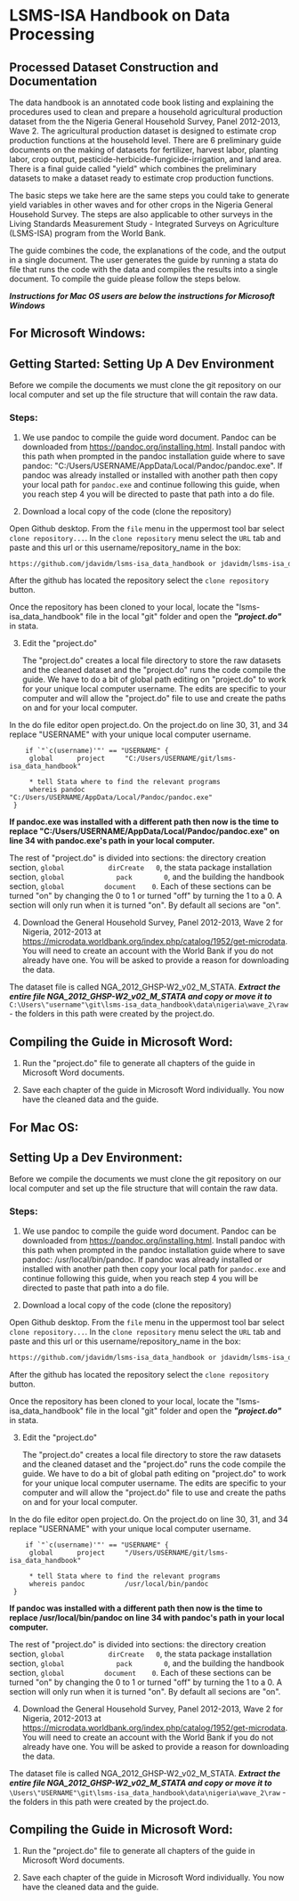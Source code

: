 # LSMS-ISA Handbook on Data Processing
## Processed Dataset Construction and Documentation

The data handbook is an annotated code book listing and explaining the procedures used to clean and prepare a household agricultural production dataset from the the Nigeria General Household Survey, Panel 2012-2013, Wave 2. The agricultural production dataset is designed to estimate crop production functions at the household level. There are 6 preliminary guide documents on the making of datasets for fertilizer, harvest labor, planting labor, crop output, pesticide-herbicide-fungicide-irrigation, and land area. There is a final guide called "yield" which combines the preliminary datasets to make a dataset ready to estimate crop production functions.

The basic steps we take here are the same steps you could take to generate yield variables in other waves and for other crops in the Nigeria General Household Survey. The steps are also applicable to other surveys in the Living Standards Measurement Study - Integrated Surveys on Agriculture (LSMS-ISA) program from the World Bank. 

The guide combines the code, the explanations of the code, and the output in a single document. The user generates the guide by running a stata do file that runs the code with the data and compiles the results into a single document. To compile the guide please follow the steps below.

***Instructions for Mac OS users are below the instructions for Microsoft Windows***

## For Microsoft Windows:

##  Getting Started: Setting Up A Dev Environment  

Before we compile the documents we must clone the git repository on our local computer and set up the file structure that will contain the raw data.

### Steps:
1. We use pandoc to compile the guide word document. Pandoc can be downloaded from https://pandoc.org/installing.html. Install pandoc with this path when prompted in the pandoc installation guide where to save pandoc: "C:/Users/USERNAME/AppData/Local/Pandoc/pandoc.exe". If pandoc was already installed or installed with another path then copy your local path for `pandoc.exe` and continue following this guide, when you reach step 4 you will be directed to paste that path into a do file. 

2. Download a local copy of the code (clone the repository)
   
  Open Github desktop. From the `file` menu in the uppermost tool bar select `clone repository...`. In the `clone repository` menu select the `URL` tab and paste and this url or this username/repository_name in the box:
  
   ```sh 
  https://github.com/jdavidm/lsms-isa_data_handbook or jdavidm/lsms-isa_data_handbook
   ```
   After the github has located the repository select the `clone repository` button.
   
  Once the repository has been cloned to your local, locate the "lsms-isa_data_handbook" file in the local "git" folder and open the ***"project.do"*** in stata.
   
3. Edit the "project.do"
 
   The "project.do" creates a local file directory to store the raw datasets and the cleaned dataset and the "project.do" runs the code compile the guide. We have to do a bit of global path editing on "project.do" to work for your unique local computer username. The edits are specific to your computer and will allow the "project.do" file to use and create the paths on and for your local computer.
   
  In the do file editor open project.do. On the project.do on line 30, 31, and 34 replace "USERNAME" with your unique local computer username.
   
   ```
       if `"`c(username)'"' == "USERNAME" {	
        global 		project  	"C:/Users/USERNAME/git/lsms-isa_data_handbook"	
		
		* tell Stata where to find the relevant programs
		whereis pandoc 			"C:/Users/USERNAME/AppData/Local/Pandoc/pandoc.exe"
    }
   ```
   **If pandoc.exe was installed with a different path then now is the time to replace "C:/Users/USERNAME/AppData/Local/Pandoc/pandoc.exe" on line 34 with pandoc.exe's path in your local computer.**
   
   The rest of "project.do" is divided into sections: the directory creation section, `global 			dirCreate	0`,
the stata package installation section, `global 			pack 		0`, and the building the handbook section, `global			document	0`. Each of these sections can be turned "on" by changing the 0 to 1 or turned "off" by turning the 1 to a 0. A section will only run when it is turned "on". By default all secions are "on".
 
4. Download the General Household Survey, Panel 2012-2013, Wave 2 for Nigeria, 2012-2013 at https://microdata.worldbank.org/index.php/catalog/1952/get-microdata. You will need to create an account with the World Bank if you do not already have one. You will be asked to provide a reason for downloading the data.
 
 The dataset file is called NGA_2012_GHSP-W2_v02_M_STATA. ***Extract the entire file NGA_2012_GHSP-W2_v02_M_STATA and copy or move it to*** `C:\Users\"username"\git\lsms-isa_data_handbook\data\nigeria\wave_2\raw` - the folders in this path were created by the project.do.
 
 ## Compiling the Guide in Microsoft Word:
 
1.  Run the "project.do" file to generate all chapters of the guide in Microsoft Word documents. 

2. Save each chapter of the guide in Microsoft Word individually. You now have the cleaned data and the guide.
   
 ## For Mac OS:
 
 ##  Setting Up a Dev Environment:
 
Before we compile the documents we must clone the git repository on our local computer and set up the file structure that will contain the raw data.

### Steps:
1. We use pandoc to compile the guide word document. Pandoc can be downloaded from https://pandoc.org/installing.html. Install pandoc with this path when prompted in the pandoc installation guide where to save pandoc: /usr/local/bin/pandoc. If pandoc was already installed or installed with another path then copy your local path for `pandoc.exe` and continue following this guide, when you reach step 4 you will be directed to paste that path into a do file. 

2. Download a local copy of the code (clone the repository)
   
  Open Github desktop. From the `file` menu in the uppermost tool bar select `clone repository...`. In the `clone repository` menu select the `URL` tab and paste and this url or this username/repository_name in the box:
  
   ```sh 
  https://github.com/jdavidm/lsms-isa_data_handbook or jdavidm/lsms-isa_data_handbook
   ```
   After the github has located the repository select the `clone repository` button.
   
  Once the repository has been cloned to your local, locate the "lsms-isa_data_handbook" file in the local "git" folder and open the ***"project.do"*** in stata.
   
3. Edit the "project.do"
 
     The "project.do" creates a local file directory to store the raw datasets and the cleaned dataset and the "project.do" runs the code compile the guide. We have to do a bit of global path editing on "project.do" to work for your unique local computer username. The edits are specific to your computer and will allow the "project.do" file to use and create the paths on and for your local computer.
   
  In the do file editor open project.do. On the project.do on line 30, 31, and 34 replace "USERNAME" with your unique local computer username.
  
   ```
       if `"`c(username)'"' == "USERNAME" {	
        global 		project  	"/Users/USERNAME/git/lsms-isa_data_handbook"	
		
		* tell Stata where to find the relevant programs
		whereis pandoc 			/usr/local/bin/pandoc
    }
   ```
   **If pandoc was installed with a different path then now is the time to replace /usr/local/bin/pandoc on line 34 with pandoc's path in your local computer.**
   
   The rest of "project.do" is divided into sections: the directory creation section, `global 			dirCreate	0`,
the stata package installation section, `global 			pack 		0`, and the building the handbook section, `global			document	0`. Each of these sections can be turned "on" by changing the 0 to 1 or turned "off" by turning the 1 to a 0. A section will only run when it is turned "on". By default all secions are "on".

4. Download the General Household Survey, Panel 2012-2013, Wave 2 for Nigeria, 2012-2013 at https://microdata.worldbank.org/index.php/catalog/1952/get-microdata. You will need to create an account with the World Bank if you do not already have one. You will be asked to provide a reason for downloading the data.
 
 The dataset file is called NGA_2012_GHSP-W2_v02_M_STATA. ***Extract the entire file NGA_2012_GHSP-W2_v02_M_STATA and copy or move it to*** `\Users\"USERNAME"\git\lsms-isa_data_handbook\data\nigeria\wave_2\raw` - the folders in this path were created by the project.do.
 
## Compiling the Guide in Microsoft Word:

1.  Run the "project.do" file to generate all chapters of the guide in Microsoft Word documents.

2. Save each chapter of the guide in Microsoft Word individually. You now have the cleaned data and the guide.
   
  
